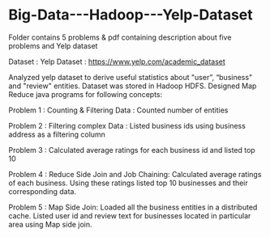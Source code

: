 # Big-Data---Hadoop---Yelp-Dataset

Folder contains 5 problems &amp; pdf containing description about five problems and Yelp dataset

Dataset : Yelp Dataset : https://www.yelp.com/academic_dataset

Analyzed yelp dataset to derive useful statistics about "user”, “business" and "review" entities. Dataset was stored in Hadoop HDFS. Designed Map Reduce java programs for following concepts:

Problem 1 : Counting & Filtering Data : Counted number of entities

Problem 2 : Filtering complex Data : Listed business ids using business address as a filtering column

Problem 3 : Calculated average ratings for each business id  and listed top 10

Problem 4 : Reduce Side Join and Job Chaining: Calculated average ratings of each business. Using these ratings listed top 10 businesses and their corresponding data.

Problem 5 : Map Side Join: Loaded all the business entities in a distributed cache. Listed user id and review text for businesses located in particular area using Map side join.


